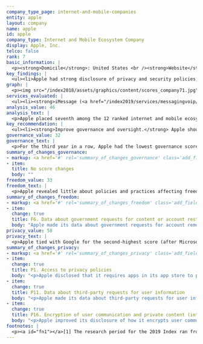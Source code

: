 ```yaml
---
company_type_page: internet-and-mobile-companies
entity: apple
layout: company
name: apple
id: apple
company_type: Internet and Mobile Ecosystem Company
display: Apple, Inc.
telco: false
rank: 7
basic_information: | 
  <p><strong>Domicile</strong>: United States <br /><strong>Website</strong>: <a href="http://www.apple.com">www.apple.com</a>&nbsp;</p>
key_findings: | 
  <ul><li>Apple had strong disclosure of privacy and security policies, but only limited disclosure of policies and practices affecting freedom of expression.</li><li>Apple disclosed little about its rules and how they are enforced, and revealed no data about content removed&mdash;including apps removed from its App Store&mdash;as a result of government requests.</li><li>It was the only company in the Index to clearly disclose it does not track users across third-party websites, and disclosed more about its encryption policies than all of its peers.</li></ul>
graph: | 
  <p><img src="/index2018/assets/graphics/content/scores_company71.jpg" /></p>
services_evaluated: | 
  <ul><li><strong>iMessage (<a href="/index2019/services/messagingvoip/">Messaging &amp; VoIP</a>)</strong></li><li><strong>iCloud (<a href="/index2019/services/cloudservices/">Cloud service</a>)</strong></li><li><strong>iOS (<a href="/index2019/services/mobileeco/">Mobile ecosystem</a>)</strong></li></ul>
analysis_value: 46
analysis_text: | 
  <p>Apple placed seventh among the 12 ranked internet and mobile ecosystem companies in the 2019 Index.<a href="#fn1"><sup>1</sup></a> As in previous Index rankings, Apple&rsquo;s low score relative to its U.S. peers was due to its lack of governance and oversight over human rights risks, and also lack of clear disclosure of policies affecting users&rsquo; freedom of expression.<a href="#fn2"><sup>2</sup></a> On privacy and security issues, Apple remains near the top of all ranked companies in this Index. It was the only company to clearly disclose it does not track users across the internet, and disclosed more about its encryption policies than its peers. For its mobile operating system, Apple also disclosed more than Google&rsquo;s Android and Samsung&rsquo;s Android about options users have to control location tracking on iOS.</p><p>But Apple should be more transparent and accountable to users about policies and practices that affect freedom of expression: Of the user agreements evaluated in the RDR Index, Apple's were among the least accessible. It also lacked adequate disclosure about its rules and how they are enforced. While it disclosed data about government requests to restrict accounts, it disclosed no data about content removals requests, such as requests to remove apps from its App Store.<br /><br /></p><hr /><p><br /><strong>Apple, Inc.</strong> manufactures computers, smartphones, and other devices, and also produces iOS operating system software and application software.</p><p><strong>Market cap:</strong> USD 957.8 billion<a href="#fn3"><sup>3</sup></a><br /><strong>NasdaqGS:</strong> AAPL</p>
key_recommendation: | 
  <ul><li><strong>Improve governance and oversight.</strong> Apple should disclose a commitment to respect freedom of expression as a human right, and put processes in place to strengthen institutional oversight over freedom of expression issues at the company.</li><li><strong>Be transparent about restrictions to freedom of expression.</strong> Apple should make its terms of service easier to find and understand. It should publish data about actions it takes to enforce its own rules and actions it takes to remove content as a result of government and other third party demands.</li><li><strong>Clarify handling of user information.</strong> Apple should clarify what types of user information it collects, shares, and retains, and for what purposes.</li></ul>
governance_value: 32
governance_text: | 
  <p>For the third year in a row, Apple had the lowest governance score of any U.S. company evaluated in the Index. It disclosed a clear commitment to respect privacy as a human right (G1) but made no such commitment to freedom of expression. Apple clearly stated that senior leadership exercises oversight over how its policies and practices affect privacy (G2) but failed to reveal if there is similar oversight over freedom of expression issues. Apple disclosed that it assesses privacy risks associated with new products and services, however, it did not disclose if it assessed risks regarding its use of automated decision-making or targeted advertising (G4). Like most of its peers, Apple disclosed little about its grievance and remedy mechanisms for users to submit complaints against the company for infringement of their freedom of expression or privacy (G6).</p>
summary_of_changes_governance:
- markup: <a href='#' rel='summary_of_changes_governance' class='add_fieldset dashicons-before dashicons-plus'><span>Add fieldset</span></a>
- item:
  title: No score changes
  body: ""
freedom_value: 33
freedom_text: | 
  <p>Apple revealed little about policies and practices affecting freedom of expression, scoring below all other U.S. companies in this category. Apple&rsquo;s user agreements for the services evaluated were the least accessible of all other internet and mobile ecosystem companies (F1)&mdash;including the Chinese and Russian companies&mdash;and did not specify if and how it notifies users of changes to these terms (F2). Apple also disclosed less than all other U.S. internet and mobile ecosystem companies about its rules and processes for enforcing them (F3, F4, F8). While it provided some information about what content and activities are prohibited across its services (F3), Apple disclosed no data about content it removed or accounts it deactivated as a result of violations of these rules (F4).</p><p>Apple was less transparent about external requests to restrict content or accounts than most of its U.S. peers, except for Facebook (F5-F7). It only disclosed data about the number of government requests to restrict or delete accounts that it received, but gave no data about content removed as a result of these requests, including data about apps removed from its App Store (F6). Like many companies, Apple failed to provide any information or data about content and account restriction requests it received through private processes (F7).</p>
summary_of_changes_freedom:
- markup: <a href='#' rel='summary_of_changes_freedom' class='add_fieldset dashicons-before dashicons-plus'><span>Add fieldset</span></a>
- item:
  change: true
  title: F6. Data about government requests for content or account restriction
  body: "Apple made its data about government requests for account removals more accessible by providing the data in a structured format."
privacy_value: 58
privacy_text: | 
  <p>Apple tied with Google for the second-highest score (after Microsoft) in the Privacy category, and had especially strong disclosure of its security policies. Like most of its peers, Apple fell short of clearly explaining how it handles user information, disclosing less than Twitter, Google, Verizon Media, and Facebook (P3-P9).<a href="#fn4"><sup>4</sup></a> It did not fully disclose each type of user information it collects (P3), shares (P4), for what purpose (P5), and for how long it retains it (P6). However, Apple was the only company in the Index to clearly disclose that it does not track users across third-party websites (P9).</p><p>Apart from Google and Microsoft, Apple was more transparent than other internet and mobile ecosystem companies about its process for handling government and other external requests for user information (P10-P12). It disclosed some information about its process for responding to government requests but no similar disclosure could be found regarding the private requests it received (P10). Apple tied with Twitter and Facebook for its disclosure of data about third-party requests for user information it received and complied with (P11). Like other U.S. companies, Apple did not divulge the exact number of requests received for user data under Foreign Intelligence Surveillance Act (FISA) requests or National Security Letters (NSLs), or the actions it took in response to these requests, since it is prohibited by law from doing so.<a href="#fn5"><sup>5</sup></a></p><p>Apple disclosed more than any other internet and mobile ecosystem company about its security policies, but still fell short in key areas. It disclosed some information about its internal security oversight processes but provided no information about whether it commissions external security audits on its products and services (P13). However, it made notable improvements to disclosure of how it encrypts user communications for iOS, iMessage, and iCloud (P16).</p>
summary_of_changes_privacy:
- markup: <a href='#' rel='summary_of_changes_privacy' class='add_fieldset dashicons-before dashicons-plus'><span>Add fieldset</span></a>
- item:
  change: true
  title: P1. Access to privacy policies
  body: "<p>Apple disclosed that it requires apps in its app store to publish a privacy policy.</p>"
- item:
  change: true
  title: P11. Data about third-party requests for user information
  body: "<p>Apple made its data about third-party requests for user information more accessible by providing the data in a structured format.</p>"
- item:
  change: true
  title: P16. Encryption of user communication and private content (internet and mobile ecosystem companies)
  body: "<p>Apple improved its disclosure of how it encrypts user communications for iOS, iMessage, and iCloud.&nbsp;</p>"
footnotes: | 
  <p><a id="fn1"></a>[1] The research period for the 2019 Index ran from January 13, 2018 to February 8, 2019. Policies that came into effect after February 8, 2019 were not evaluated in this Index.</p><p><a id="fn2"></a>[2] For Apple&rsquo;s performance in the 2018 Index, see: <a href="/index2018/companies/apple">rankingdigitalrights.org/index2018/companies/apple</a>&nbsp;</p><p><a id="fn3"></a>[3] Bloomberg Markets, Accessed April 18, 2019, <a href="https://www.bloomberg.com/quote/AAPL:US">www.bloomberg.com/quote/AAPL:US</a>&nbsp;</p><p><a id="fn4"></a>[4] Oath, which provided a range of communications services including Yahoo Mail and Tumblr, updated its name to Verizon Media on January 7, 2019. See: <a href="https://www.oath.com/2019/01/07/oath-is-now-verizon-media/">www.oath.com/2019/01/07/oath-is-now-verizon-media</a>&nbsp;</p><p><a id="fn5"></a>[5] &ldquo;USA FREEDOM Act of 2015,&rdquo; Pub. L. No. 114&ndash;23 (2015), <a href="https://www.congress.gov/bill/114th-congress/house-bill/2048">www.congress.gov/bill/114th-congress/house-bill/2048</a>&nbsp;</p>
---
```

